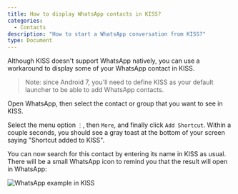 ```yaml
---
title: How to display WhatsApp contacts in KISS?
categories:
  - Contacts
description: "How to start a WhatsApp conversation from KISS?"
type: Document
---
```


Although KISS doesn't support WhatsApp natively, you can use a workaround to display some of your WhatsApp contact in KISS.

> Note: since Android 7, you'll need to define KISS as your default launcher to be able to add WhatsApp contacts.

Open WhatsApp, then select the contact or group that you want to see in KISS.

Select the menu option `⋮`, then `More`, and finally click `Add Shortcut`. Within a couple seconds, you should see a gray toast at the bottom of your screen saying "Shortcut added to KISS".

You can now search for this contact by entering its name in KISS as usual. There will be a small WhatsApp icon to remind you that the result will open in WhatsApp:

![WhatsApp example in KISS](/images/whatsapp.png)
